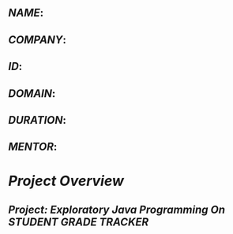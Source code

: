 ## *NAME*:
## *COMPANY*:
## *ID*:
## *DOMAIN*:
## *DURATION*:
## *MENTOR*:


# *Project Overview*

## *Project: Exploratory Java Programming On STUDENT GRADE TRACKER*
